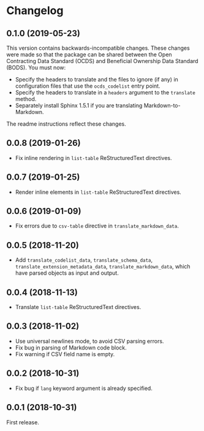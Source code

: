 # Changelog

## 0.1.0 (2019-05-23)

This version contains backwards-incompatible changes. These changes were made so that the package can be shared between the Open Contracting Data Standard (OCDS) and Beneficial Ownership Data Standard (BODS). You must now:

* Specify the headers to translate and the files to ignore (if any) in configuration files that use the `ocds_codelist` entry point.
* Specify the headers to translate in a `headers` argument to the `translate` method.
* Separately install Sphinx 1.5.1 if you are translating Markdown-to-Markdown.

The readme instructions reflect these changes.

## 0.0.8 (2019-01-26)

* Fix inline rendering in `list-table` ReStructuredText directives.

## 0.0.7 (2019-01-25)

* Render inline elements in `list-table` ReStructuredText directives.

## 0.0.6 (2019-01-09)

* Fix errors due to `csv-table` directive in `translate_markdown_data`.

## 0.0.5 (2018-11-20)

* Add `translate_codelist_data`, `translate_schema_data`, `translate_extension_metadata_data`, `translate_markdown_data`, which have parsed objects as input and output.

## 0.0.4 (2018-11-13)

* Translate `list-table` ReStructuredText directives.

## 0.0.3 (2018-11-02)

* Use universal newlines mode, to avoid CSV parsing errors.
* Fix bug in parsing of Markdown code block.
* Fix warning if CSV field name is empty.

## 0.0.2 (2018-10-31)

* Fix bug if `lang` keyword argument is already specified.

## 0.0.1 (2018-10-31)

First release.
